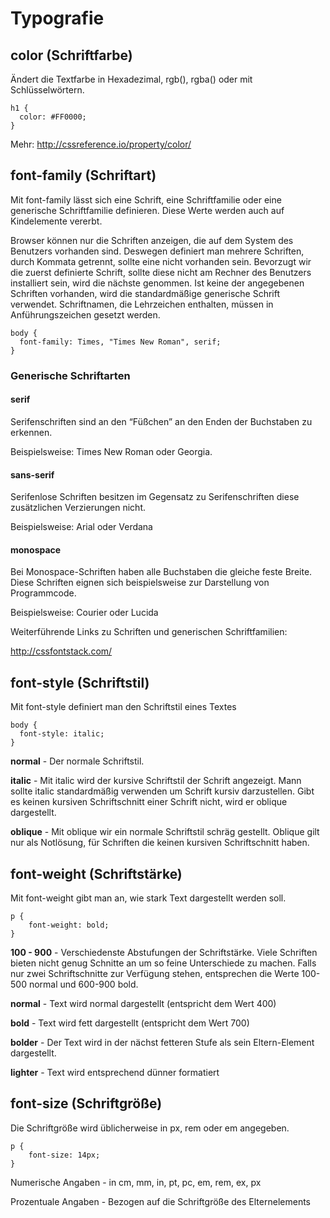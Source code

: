 # Typografie

## color (Schriftfarbe)

Ändert die Textfarbe in Hexadezimal, rgb(), rgba() oder mit Schlüsselwörtern.

```
h1 {
  color: #FF0000;
}
```

Mehr: <http://cssreference.io/property/color/>

## font-family (Schriftart)

Mit font-family lässt sich eine Schrift, eine Schriftfamilie oder eine generische Schriftfamilie definieren. Diese Werte werden auch auf Kindelemente vererbt.

Browser können nur die Schriften anzeigen, die auf dem System des Benutzers vorhanden sind. Deswegen definiert man mehrere Schriften, durch Kommata getrennt, sollte eine nicht vorhanden sein. Bevorzugt wir die zuerst definierte Schrift, sollte diese nicht am Rechner des Benutzers installiert sein, wird die nächste genommen. Ist keine der angegebenen Schriften vorhanden, wird die standardmäßige generische Schrift verwendet. Schriftnamen, die Lehrzeichen enthalten, müssen in Anführungszeichen gesetzt werden.

```
body { 
  font-family: Times, "Times New Roman", serif;
}
```

### Generische Schriftarten
#### serif

Serifenschriften sind an den “Füßchen” an den Enden der Buchstaben zu erkennen.

Beispielsweise: Times New Roman oder Georgia.

#### sans-serif

Serifenlose Schriften besitzen im Gegensatz zu Serifenschriften diese zusätzlichen Verzierungen nicht.

Beispielsweise: Arial oder Verdana

#### monospace

Bei Monospace-Schriften haben alle Buchstaben die gleiche feste Breite. Diese Schriften eignen sich beispielsweise zur Darstellung von Programmcode.

Beispielsweise: Courier oder Lucida

Weiterführende Links zu Schriften und generischen Schriftfamilien:

http://cssfontstack.com/

## font-style (Schriftstil)

Mit font-style definiert man den Schriftstil eines Textes

```
body { 
  font-style: italic;
}
```

**normal** - Der normale Schriftstil.

**italic** - Mit italic wird der kursive Schriftstil der Schrift angezeigt. Mann sollte italic standardmäßig verwenden um Schrift kursiv darzustellen. Gibt es keinen kursiven Schriftschnitt einer Schrift nicht, wird er oblique dargestellt.

**oblique** - Mit oblique wir ein normale Schriftstil schräg gestellt. Oblique gilt nur als Notlösung, für Schriften die keinen kursiven Schriftschnitt haben.

## font-weight (Schriftstärke)

Mit font-weight gibt man an, wie stark Text dargestellt werden soll.

```
p {
    font-weight: bold;
}
```

**100 - 900** - Verschiedenste Abstufungen der Schriftstärke. Viele Schriften bieten nicht genug Schnitte an um so feine Unterschiede zu machen. Falls nur zwei Schriftschnitte zur Verfügung stehen, entsprechen die Werte 100-500 normal und 600-900 bold.

**normal** - Text wird normal dargestellt (entspricht dem Wert 400)

**bold** - Text wird fett dargestellt (entspricht dem Wert 700)

**bolder** - Der Text wird in der nächst fetteren Stufe als sein Eltern-Element dargestellt.

**lighter** - Text wird entsprechend dünner formatiert

## font-size (Schriftgröße)

Die Schriftgröße wird üblicherweise in px, rem oder em angegeben.

```
p {
    font-size: 14px;
}
```

Numerische Angaben - in cm, mm, in, pt, pc, em, rem, ex, px

Prozentuale Angaben - Bezogen auf die Schriftgröße des Elternelements
